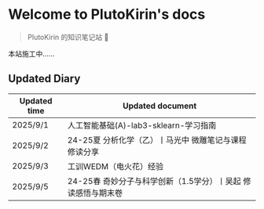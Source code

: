 # Welcome to PlutoKirin's docs

> PlutoKirin 的知识笔记站 🌟

本站施工中……

## Updated Diary

| Updated time | Updated document                    |
| ------------ | ----------------------------------- |
| 2025/9/1     | 人工智能基础(A)-lab3-sklearn-学习指南         |
| 2025/9/2     | 24-25夏 分析化学（乙）丨马光中 微雕笔记与课程修读分享      |
| 2025/9/3     | 工训WEDM（电火花）经验                       |
| 2025/9/5     | 24-25春 奇妙分子与科学创新（1.5学分）丨吴起 修读感悟与期末卷 |
